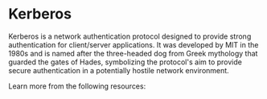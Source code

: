 # Kerberos

Kerberos is a network authentication protocol designed to provide strong authentication for client/server applications. It was developed by MIT in the 1980s and is named after the three-headed dog from Greek mythology that guarded the gates of Hades, symbolizing the protocol's aim to provide secure authentication in a potentially hostile network environment.

Learn more from the following resources:

